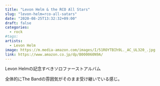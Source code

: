 ```yaml
---
title: "Levon Helm & the RCO All Stars"
slug: "levon-helm=rco-all-satars"
date: "2020-08-25T13:32:32+09:00"
draft: false
categories:
  - rock
#tags:
artists:
  - Levon Helm
image: https://m.media-amazon.com/images/I/51ROYTBIh9L._AC_UL320_.jpg
link: https://www.amazon.co.jp/dp/B000060N9A/
---
```

Levon Helmの記念すべきソロファーストアルバム
<!--more-->
全体的にThe Bandの雰囲気がそのまま受け継いでいる感じ。

